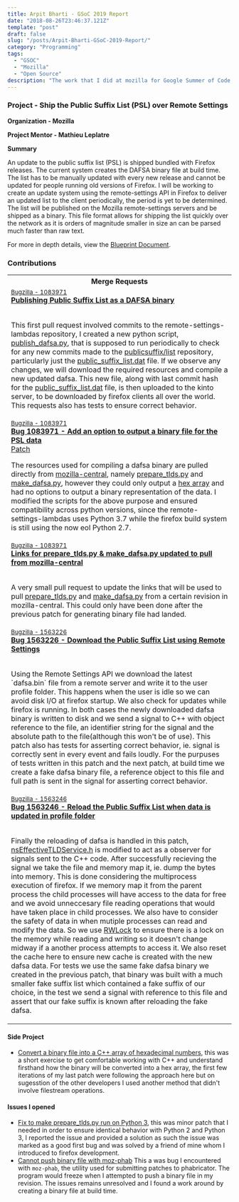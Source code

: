 ```yaml
---
title: Arpit Bharti - GSoC 2019 Report
date: "2018-08-26T23:46:37.121Z"
template: "post"
draft: false
slug: "/posts/Arpit-Bharti-GSoC-2019-Report/"
category: "Programming"
tags:
  - "GSOC"
  - "Mozilla"
  - "Open Source"
description: "The work that I did at mozilla for Google Summer of Code 2019"
---
```


### Project - Ship the Public Suffix List (PSL) over Remote Settings

**Organization - Mozilla**

**Project Mentor - Mathieu Leplatre**

**Summary**

An update to the public suffix list (PSL) is shipped bundled with Firefox releases. The current system creates the DAFSA binary file at build time. The list has to be manually updated with every new release and cannot be updated for people running old versions of Firefox. I will be working to create an update system using the remote-settings API in Firefox to deliver an updated list to the client periodically, the period is yet to be determined. The list will be published on the Mozilla remote-settings servers and be shipped as a binary. This file format allows for shipping the list quickly over the network as it is orders of magnitude smaller in size an can be parsed much faster than raw text.

For more in depth details, view the <a href="https://docs.google.com/document/d/1kxlAhu87MQtATxYfBdfRO-WjMHVNo1jA9Gr5mdVBnN8/edit?usp=sharing">Blueprint Document</a>.

### Contributions

<table>
  <th>Merge Requests</th>
  <tr>
    <td>
      <small><a href="https://bugzilla.mozilla.org/show_bug.cgi?id=1083971">Bugzilla - 1083971</a></small>
      <br>
      <b>
        <a href="https://github.com/mozilla-services/remote-settings-lambdas/pull/373">Publishing Public Suffix
          List as a DAFSA binary
        </a>
      </b>
      <br>
      <br>
      <p>
        This first pull request involved commits to the remote-settings-lambdas repository, I created a new python script, <a href="https://github.com/mozilla-services/remote-settings-lambdas/blob/master/commands/publish_dafsa.py">publish_dafsa.py</a>, that is supposed to run periodically to check for any new commits made to the <a href="https://github.com/publicsuffix/list">publicsuffix/list</a> repository, particularly just the <a href="https://github.com/publicsuffix/list/blob/master/public_suffix_list.dat">public_suffix_list.dat</a> file. If we observe any changes, we will download the required resources and compile a new updated dafsa.
        This new file, along with last commit hash for the <a href="https://github.com/publicsuffix/list/blob/master/public_suffix_list.dat">public_suffix_list.dat</a> file, is then uploaded to the kinto server, to be downloaded by firefox clients all over the world.
        This requests also has tests to ensure correct behavior.
      </p>
    </td>
  </tr>
  <tr>
    <td>
      <small><a href="https://bugzilla.mozilla.org/show_bug.cgi?id=1083971">Bugzilla - 1083971</a>
      </small>
      <br>
      <b>
        <a href="https://phabricator.services.mozilla.com/D34364">Bug 1083971 - Add an option to output a binary file
          for the PSL data
        </a>
      </b>
      <br>
        <a href="https://hg.mozilla.org/mozilla-central/rev/822cb68b6ab7">Patch</a>
        <br>
      <p>
        The resources used for compiling a dafsa binary are pulled directly from <a href="https://hg.mozilla.org/mozilla-central/">mozilla-central</a>, namely <a href="https://searchfox.org/mozilla-central/source/netwerk/dns/prepare_tlds.py">prepare_tlds.py</a> and <a href="https://searchfox.org/mozilla-central/source/xpcom/ds/tools/make_dafsa.py">make_dafsa.py</a>, however they could only output a <a href="https://searchfox.org/mozilla-central/source/__GENERATED__/netwerk/dns/etld_data.inc">hex array</a> and had no options to output a binary representation of the data. I modified the scripts for the above purpose and ensured compatibility across python versions, since the remote-settings-lambdas uses Python 3.7 while the firefox build system is still using the now eol Python 2.7.
      </p>
    </td>
  </tr>
  <tr>
    <td>
      <small>
      <a href="https://bugzilla.mozilla.org/show_bug.cgi?id=1083971">Bugzilla - 1083971</a>
      </small>
      <br>
      <b>
        <a href="https://github.com/mozilla-services/remote-settings-lambdas/pull/431">Links for prepare_tlds.py &
          make_dafsa.py updated to pull from mozilla-central
        </a>
      </b>
        <br>
        <br>
      <p>
        A very small pull request to update the links that will be used to pull <a href="https://hg.mozilla.org/mozilla-central/raw-file/822cb68b6ab75c96d7e36aa1f7fffda122d41f0c/netwerk/dns/prepare_tlds.py">prepare_tlds.py</a> and <a href="https://hg.mozilla.org/mozilla-central/raw-file/27de3a352a395fd4fac5964d1027a3144e28224b/xpcom/ds/tools/make_dafsa.py">make_dafsa.py</a> from a certain revision in mozilla-central. This could only have been done after the previous patch for generating binary file had landed.
      </p>
    </td>
  </tr>
  <tr>
    <td>
      <small><a href="https://bugzilla.mozilla.org/show_bug.cgi?id=1563226">Bugzilla - 1563226</a>
      </small>
      <br>
      <b>
        <a href="https://phabricator.services.mozilla.com/D42469">Bug 1563226 - Download the Public Suffix List using
          Remote Settings
        </a>
      </b>
        <br>
      <br>
      <p>
        Using the Remote Settings API we download the latest `dafsa.bin` file from a remote server and write it to the user profile folder. This happens when the user is idle so we can avoid disk I/O at firefox startup. We also check for updates while firefox is running. In both cases the newly downloaded dafsa binary is written to disk and we send a signal to C++ with object reference to the file, an identifier string for the signal and the absolute path to the file(although this won't be of use).
        This patch also has tests for asserting correct behavior, ie. signal is correctly sent in every event and fails loudly.
        For the purpuses of tests written in this patch and the next patch, at build time we create a fake dafsa binary file, a reference object to this file and full path is sent in the signal for asserting correct behavior.
      </p>
    </td>
  </tr>
  <tr>
    <td>
      <small><a href="https://bugzilla.mozilla.org/show_bug.cgi?id=1563246">Bugzilla - 1563246</a>
      </small>
      <br>
      <b>
        <a href="https://phabricator.services.mozilla.com/D42470">Bug 1563246 - Reload the Public Suffix List when data
          is updated in profile folder
        </a>
      </b>
        <br>
      <br>
      <p>
        Finally the reloading of dafsa is handled in this patch, <a href="https://searchfox.org/mozilla-central/source/netwerk/dns/nsEffectiveTLDService.h">nsEffectiveTLDService.h</a> is modified to act as a observer for signals sent to the C++ code. After successfully recieving the signal we take the file and memory map it, ie. dump the bytes into memory. This is done considering the multiprocess execution of firefox. If we memory map it from the parent process the child processes will have access to the data for free and we avoid unneccesary file reading operations that would have taken place in child processes. We also have to consider the safety of data in when mutiple processes can read and modify the data. So we use <a href="https://searchfox.org/mozilla-central/source/xpcom/threads/RWLock.h">RWLock</a> to ensure there is a lock on the memory while reading and writing so it doesn't change midway if a another process attempts to access it.
        We also reset the cache here to ensure new cache is created with the new dafsa data.
        For tests we use the same fake dafsa binary we created in the previous patch, that binary was built with a much smaller fake suffix list which contained a fake suffix of our choice, in the test we send a signal with reference to this file and assert that our fake suffix is known after reloading the fake dafsa.
      </p>
    </td>
  </tr>
</table>

#### Side Project

-   [Convert a binary file into a C++ array of hexadecimal numbers](https://github.com/arpit73/dafsaBinary-to-hexArray), this was a short exercise to get comfortable working with C++ and understand firsthand how the binary will be converted into a hex array, the first few iterations of my last patch were following the approach here but on sugesstion of the other developers I used another method that didn't involve filestream operations.

#### Issues I opened

-   [Fix to make prepare_tlds.py run on Python 3](https://bugzilla.mozilla.org/show_bug.cgi?id=1552658), this was minor patch that I needed in order to ensure identical behavior with Python 2 and Python 3, I reported the issue and provided a solution as such the issue was marked as a good first bug and was solved by a friend of mine whom I introduced to firefox development.
-   [Cannot push binary file with moz-phab](https://bugzilla.mozilla.org/show_bug.cgi?id=1574145) This a was bug I encountered with `moz-phab`, the utility used for submitting patches to phabricator. The program would freeze when I attempted to push a binary file in my revision. The issues remains unresolved and I found a work around by creating a binary file at build time.